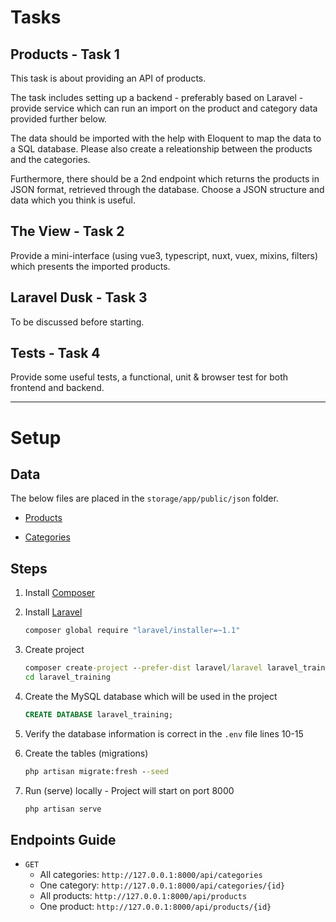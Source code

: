 # Tasks

## Products - Task 1

This task is about providing an API of products.

The task includes setting up a backend - preferably based on Laravel - provide service which can run an import on the product and category data provided further below.

The data should be imported with the help with Eloquent to map the data to a SQL database. Please also create a releationship between the products and the categories.

Furthermore, there should be a 2nd endpoint which returns the products in JSON format, retrieved through the database. Choose a JSON structure and data which you think is useful.

## The View  - Task 2

Provide a mini-interface (using vue3, typescript, nuxt, vuex, mixins, filters) which presents the imported products.

## Laravel Dusk  - Task 3

To be discussed before starting.

## Tests  - Task 4

Provide some useful tests, a functional, unit & browser test for both frontend and backend.

---

# Setup

## Data

The below files are placed in the `storage/app/public/json` folder.

- [Products](https://github.com/GoogleChromeLabs/sample-pie-shop/blob/master/src/data/products.json)

- [Categories](https://github.com/GoogleChromeLabs/sample-pie-shop/blob/master/src/data/categories.json)

## Steps

1. Install [Composer](https://laravel.com/docs/4.2#install-composer)

2. Install [Laravel](https://laravel.com/docs/4.2#install-laravel)

   ```bat
   composer global require "laravel/installer=~1.1"
   ```

3. Create project

   ```bat
   composer create-project --prefer-dist laravel/laravel laravel_training
   cd laravel_training
   ```

4. Create the MySQL database which will be used in the project

   ```sql
   CREATE DATABASE laravel_training;
   ```

5. Verify the database information is correct in the `.env` file lines 10-15

6. Create the tables (migrations)

   ```bat
   php artisan migrate:fresh --seed
   ```

7. Run (serve) locally - Project will start on port 8000

   ```bat
   php artisan serve
   ```

## Endpoints Guide

- `GET`
  - All categories: `http://127.0.0.1:8000/api/categories`
  - One category: `http://127.0.0.1:8000/api/categories/{id}`
  - All products: `http://127.0.0.1:8000/api/products`
  - One product: `http://127.0.0.1:8000/api/products/{id}`